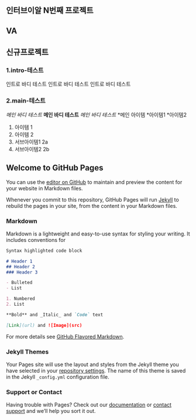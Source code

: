 ## 인터브이알 N번째 프로젝트
## VA
## 신규프로젝트
### 1.intro-테스트
인트로 바디 테스트
인트로 바디 테스트
인트로 바디 테스트
### 2.main-테스트
*메인 바디 테스트*
**메인 바디 테스트**
_메인 바디 테스트_
*메인 아이템
  *아이템1
  *아이템2

1. 아이템 1
2. 아이템 2
  1. 서브아이템1 2a
  2. 서브아이템2 2b


## Welcome to GitHub Pages

You can use the [editor on GitHub](https://github.com/iNTERVR/samplepage.io/edit/master/README.md) to maintain and preview the content for your website in Markdown files.

Whenever you commit to this repository, GitHub Pages will run [Jekyll](https://jekyllrb.com/) to rebuild the pages in your site, from the content in your Markdown files.

### Markdown

Markdown is a lightweight and easy-to-use syntax for styling your writing. It includes conventions for

```markdown
Syntax highlighted code block

# Header 1
## Header 2
### Header 3

- Bulleted
- List

1. Numbered
2. List

**Bold** and _Italic_ and `Code` text

[Link](url) and ![Image](src)
```

For more details see [GitHub Flavored Markdown](https://guides.github.com/features/mastering-markdown/).

### Jekyll Themes

Your Pages site will use the layout and styles from the Jekyll theme you have selected in your [repository settings](https://github.com/iNTERVR/samplepage.io/settings). The name of this theme is saved in the Jekyll `_config.yml` configuration file.

### Support or Contact

Having trouble with Pages? Check out our [documentation](https://docs.github.com/categories/github-pages-basics/) or [contact support](https://github.com/contact) and we’ll help you sort it out.
